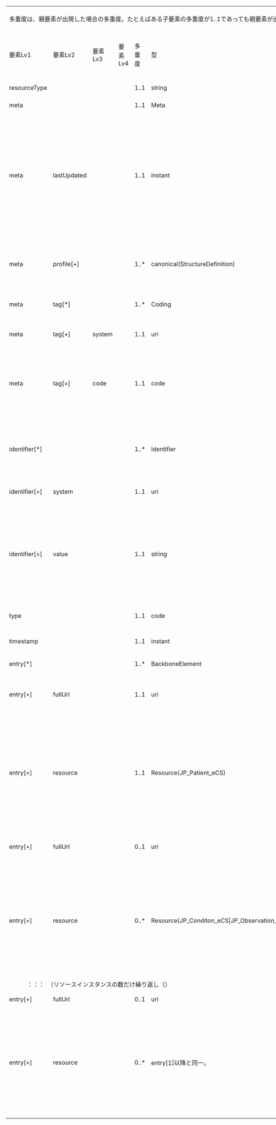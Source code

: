 <table border=0 cellpadding=0 cellspacing=0 width=1079 style='border-collapse:
 collapse;table-layout:fixed;width:809pt'>
 <col class=xl159 width=107 style='mso-width-source:userset;mso-width-alt:2925;
 width:80pt'>
 <col class=xl159 width=73 span=3 style='mso-width-source:userset;mso-width-alt:
 2011;width:55pt'>
 <col class=xl159 width=63 style='mso-width-source:userset;mso-width-alt:1718;
 width:47pt'>
 <col class=xl159 width=87 style='mso-width-source:userset;mso-width-alt:2377;
 width:65pt'>
 <col class=xl159 width=359 style='mso-width-source:userset;mso-width-alt:9837;
 width:269pt'>
 <col class=xl159 width=49 style='mso-width-source:userset;mso-width-alt:1353;
 width:37pt'>
 <col class=xl193 width=195 style='mso-width-source:userset;mso-width-alt:5339;
 width:146pt'>
 <tr height=68 style='mso-height-source:userset;height:51.0pt'>
  <td colspan=9 height=68 class=xl380 align=left width=1079 style='height:51.0pt;
  width:809pt'><a name="Print_Area"><ruby>多重度<span style='display:none'><rt>タジュウド
  </rt></span></ruby>は、<ruby>親<span style='display:none'><rt>オヤ </rt></span></ruby><ruby>要素<span
  style='display:none'><rt>ヨウソ </rt></span></ruby>が<ruby>出現<span
  style='display:none'><rt>シュツゲン </rt></span></ruby>した<ruby>場合<span
  style='display:none'><rt>バアイ </rt></span></ruby>の<ruby>多重度<span
  style='display:none'><rt>タジュウド </rt></span></ruby>。たとえばある<ruby>子要素<span
  style='display:none'><rt>コヨウソ </rt></span></ruby>の<ruby>多重度<span
  style='display:none'><rt>タジュウド </rt></span></ruby>が1..1であっても<ruby>親要素<span
  style='display:none'><rt>オヤヨウソ </rt></span></ruby>が<ruby>出現<span
  style='display:none'><rt>シュツゲン </rt></span></ruby>しない<ruby>場合<span
  style='display:none'><rt>バアイ </rt></span></ruby>にはその<ruby>子要素<span
  style='display:none'><rt>コヨウソ </rt></span></ruby>は<ruby>出現<span
  style='display:none'><rt>シュツゲン </rt></span></ruby>しない。<ruby>逆<span
  style='display:none'><rt>ギャク </rt></span></ruby>に<ruby>親要素<span
  style='display:none'><rt>オヤヨウソ </rt></span></ruby>が<ruby>出現<span
  style='display:none'><rt>シュツゲン </rt></span></ruby>する<ruby>場合<span
  style='display:none'><rt>バアイ </rt></span></ruby>には、この<ruby>子要素<span
  style='display:none'><rt>コヨウソ </rt></span></ruby>は<ruby>出現<span
  style='display:none'><rt>シュツゲン </rt></span></ruby>しなければならない。</a></td>
 </tr>
 <tr height=60 style='height:45.0pt'>
  <td height=60 class=xl69 width=107 style='height:45.0pt;border-top:none;
  width:80pt'>要素Lv1</td>
  <td class=xl151 width=73 style='border-top:none;border-left:none;width:55pt'>要素Lv2</td>
  <td class=xl151 width=73 style='border-top:none;border-left:none;width:55pt'>要素Lv3</td>
  <td class=xl151 width=73 style='border-top:none;border-left:none;width:55pt'>要素Lv4</td>
  <td class=xl152 width=63 style='border-top:none;border-left:none;width:47pt'>多重度</td>
  <td class=xl151 width=87 style='border-top:none;border-left:none;width:65pt'>型</td>
  <td class=xl151 width=359 style='border-top:none;border-left:none;width:269pt'>説明</td>
  <td class=xl151 width=49 style='border-top:none;border-left:none;width:37pt'><ruby>固定値<span
  style='display:none'><rt class=font8>コテイチ</rt></span></ruby> <br>
    <ruby>／<span style='display:none'><rt class=font8>レイジ</rt></span></ruby> <ruby>例<span
  style='display:none'><rt class=font8>ジ</rt></span></ruby> 示</td>
  <td class=xl153 width=195 style='border-top:none;border-left:none;width:146pt'><ruby>固定値<span
  style='display:none'><rt class=font8>コテイチ</rt></span></ruby> または<ruby>例示<span
  style='display:none'><rt class=font8>レイジ</rt></span></ruby></td>
 </tr>
 <tr height=20 style='height:15.0pt'>
  <td height=20 class=xl146 width=107 style='height:15.0pt;border-top:none;
  width:80pt'>resourceType</td>
  <td class=xl148 width=73 style='border-top:none;border-left:none;width:55pt'>　</td>
  <td class=xl148 width=73 style='border-top:none;border-left:none;width:55pt'>　</td>
  <td class=xl148 width=73 style='border-top:none;border-left:none;width:55pt'>　</td>
  <td class=xl154 width=63 style='border-top:none;border-left:none;width:47pt'>1..1</td>
  <td class=xl148 width=87 style='border-top:none;border-left:none;width:65pt'>string</td>
  <td class=xl148 width=359 style='border-top:none;border-left:none;width:269pt'>Bundleリソースであることを示す。</td>
  <td class=xl148 width=49 style='border-top:none;border-left:none;width:37pt'>固定値</td>
  <td class=xl156 width=195 style='border-top:none;border-left:none;width:146pt'>&quot;Bundle&quot;</td>
 </tr>
 <tr height=40 style='mso-height-source:userset;height:30.0pt'>
  <td height=40 class=xl146 width=107 style='height:30.0pt;border-top:none;
  width:80pt'>meta</td>
  <td class=xl148 width=73 style='border-top:none;border-left:none;width:55pt'>　</td>
  <td class=xl148 width=73 style='border-top:none;border-left:none;width:55pt'>　</td>
  <td class=xl148 width=73 style='border-top:none;border-left:none;width:55pt'>　</td>
  <td class=xl191 width=63 style='border-top:none;border-left:none;width:47pt'>1..1</td>
  <td class=xl148 width=87 style='border-top:none;border-left:none;width:65pt'>Meta</td>
  <td class=xl148 width=359 style='border-top:none;border-left:none;width:269pt'>　</td>
  <td class=xl148 width=49 style='border-top:none;border-left:none;width:37pt'>　</td>
  <td class=xl156 width=195 style='border-top:none;border-left:none;width:146pt'>　</td>
 </tr>
 <tr height=340 style='height:255.0pt'>
  <td height=340 class=xl146 width=107 style='height:255.0pt;border-top:none;
  width:80pt'>meta</td>
  <td class=xl148 width=73 style='border-top:none;border-left:none;width:55pt'>lastUpdated</td>
  <td class=xl148 width=73 style='border-top:none;border-left:none;width:55pt'>　</td>
  <td class=xl148 width=73 style='border-top:none;border-left:none;width:55pt'>　</td>
  <td class=xl191 width=63 style='border-top:none;border-left:none;width:47pt'>1..1</td>
  <td class=xl148 width=87 style='border-top:none;border-left:none;width:65pt'>instant</td>
  <td class=xl148 width=359 style='border-top:none;border-left:none;width:269pt'>最終更新日時。YYYY-MM-DDThh:mm:ss.sss+zz:zz<br>
   
  この要素は、このリソースのデータを取り込んで蓄積していたシステムが、このリソースになんらかの変更があった可能性があった日時を取得し、このデータを再取り込みする必要性の判断をするために使われる。<ruby>本要素<span
  style='display:none'><rt>ホンヨウソ </rt></span></ruby>に前回取り込んだ時点より後の日時が設定されている場合には、なんらかの変更があった可能性がある（変更がない場合もある）ものとして判断される。したがって、内容になんらかの変更があった場合、またはこのリソースのデータが初めて作成された場合には、その時点以降の日時（たとえば、このリソースのデータを作成した日時）を設定しなければならない。内容の変更がない場合でも、このリソースのデータが作り直された場合や単に複写された場合にその日時を設定しなおしてもよい。ただし、内容に変更がないのであれば、日時を変更しなくてもよい。また、この要素の変更とmeta.versionIdの変更とは、必ずしも連動しないことがある。</td>
  <td class=xl148 width=49 style='border-top:none;border-left:none;width:37pt'>例示</td>
  <td class=xl156 width=195 style='border-top:none;border-left:none;width:146pt'>&quot;2015-02-07T13:28:17.239+09:00&quot;</td>
 </tr>
 <tr height=140 style='height:105.0pt'>
  <td height=140 class=xl146 width=107 style='height:105.0pt;border-top:none;
  width:80pt'>meta</td>
  <td class=xl148 width=73 style='border-top:none;border-left:none;width:55pt'>profile[+]</td>
  <td class=xl148 width=73 style='border-top:none;border-left:none;width:55pt'>　</td>
  <td class=xl148 width=73 style='border-top:none;border-left:none;width:55pt'>　</td>
  <td class=xl191 width=63 style='border-top:none;border-left:none;width:47pt'>1..*</td>
  <td class=xl148 width=87 style='border-top:none;border-left:none;width:65pt'>canonical(StructureDefinition)</td>
  <td class=xl157 width=359 style='border-top:none;border-left:none;width:269pt'>本文書のプロファイルを識別するURLとバージョンを指定する。<br>
    http://jpfhir.jp/fhir/clins/StructureDefinition/JP_Bundle_CLINS|1　を設定する(|1
  は（U+007C）パイプ（縦棒文字）と数字の1でバージョン1を指定する)　を設定する。<br>
    </td>
  <td class=xl148 width=49 style='border-top:none;border-left:none;width:37pt'>固定値</td>
  <td class=xl142 width=195 style='border-top:none;border-left:none;width:146pt'><a
  href="http://jpfhir.jp/fhir/clins/StructureDefinition/JP_Bundle_CLINS"
  target="_parent">http://jpfhir.jp/fhir/clins/StructureDefinition/JP_Bundle_CLINS|1</a></td>
 </tr>
 <tr height=60 style='height:45.0pt'>
  <td height=60 class=xl70 width=107 style='height:45.0pt;width:80pt'>meta</td>
  <td class=xl71 width=73 style='width:55pt'>tag[*]</td>
  <td class=xl71 width=73 style='width:55pt'>　</td>
  <td class=xl71 width=73 style='width:55pt'>　</td>
  <td class=xl150 width=63 style='width:47pt'>1..*</td>
  <td class=xl71 width=87 style='width:65pt'>Coding</td>
  <td class=xl75 width=359 style='width:269pt'>本リソースのメタデータ。<br>
    CLINSでのBundleリソースに含まれる６情報リソースカテゴリーをmeta.tag要素に記述する。</td>
  <td class=xl71 width=49 style='width:37pt'>　</td>
  <td class=xl149 width=195 style='width:146pt'>　</td>
 </tr>
 <tr height=84 style='height:63.0pt'>
  <td height=84 class=xl70 width=107 style='height:63.0pt;width:80pt'>meta</td>
  <td class=xl71 width=73 style='width:55pt'>tag[+]</td>
  <td class=xl71 width=73 style='width:55pt'>system</td>
  <td class=xl71 width=73 style='width:55pt'>　</td>
  <td class=xl150 width=63 style='width:47pt'>1..1</td>
  <td class=xl71 width=87 style='width:65pt'>uri</td>
  <td class=xl75 width=359 style='width:269pt'>固定値
  http://jpfhir.jp/fhir/clins/CodeSystem/BundleResourceType_CS　を設定する。</td>
  <td class=xl71 width=49 style='width:37pt'>固定値</td>
  <td class=xl74 width=195 style='width:146pt'><a
  href="http://jpfhir.jp/fhir/clins/CodeSystem/BundleResourceType_CS"
  target="_parent">http://jpfhir.jp/fhir/clins/CodeSystem/BundleResourceType_CS</a></td>
 </tr>
 <tr height=160 style='height:120.0pt'>
  <td height=160 class=xl70 width=107 style='height:120.0pt;width:80pt'>meta</td>
  <td class=xl71 width=73 style='width:55pt'>tag[=]</td>
  <td class=xl71 width=73 style='width:55pt'>code</td>
  <td class=xl71 width=73 style='width:55pt'>　</td>
  <td class=xl150 width=63 style='width:47pt'>1..1</td>
  <td class=xl71 width=87 style='width:65pt'>code</td>
  <td class=xl75 width=359 style='width:269pt'>Bundleリソースに含まれる６情報リソースカテゴリーのいずれかをhhttp://jpfhir.jp/fhir/clins/ValueSet/BundleResourceType_VSのValuseSetから設定する。<br>
   
  具体的には、&quot;AllergyIntolerance&quot;、&quot;Condition&quot;、&quot;Observation&quot;、&quot;MedicationRequest&quot;　のいずれかの値を設定する。<br>
    </td>
  <td class=xl71 width=49 style='width:37pt'><ruby>例<span style='display:none'><rt>レイジ
  </rt></span></ruby>示</td>
  <td class=xl149 width=195 style='width:146pt'>&quot;Observation&quot;</td>
 </tr>
 <tr height=175 style='mso-height-source:userset;height:131.0pt'>
  <td height=175 class=xl160 align=left width=107 style='height:131.0pt;
  border-top:none;width:80pt'>identifier[*]</td>
  <td class=xl76 width=73 style='border-top:none;border-left:none;width:55pt'>　</td>
  <td class=xl76 width=73 style='border-top:none;border-left:none;width:55pt'>　</td>
  <td class=xl76 width=73 style='border-top:none;border-left:none;width:55pt'>　</td>
  <td class=xl161 align=left width=63 style='border-top:none;border-left:none;
  width:47pt'>1..*</td>
  <td class=xl76 align=left width=87 style='border-top:none;border-left:none;
  width:65pt'>Identifier</td>
  <td class=xl76 align=left width=359 style='border-top:none;border-left:none;
  width:269pt'>この文書Bundleの<ruby>一意<span style='display:none'><rt>&#129351;</rt></span></ruby>の識別子。Bund<ruby>le<span
  style='display:none'><rt>ジュシｎ </rt></span></ruby><ruby>作<span
  style='display:none'><rt>レキ </rt></span></ruby><ruby>成時<span
  style='display:none'><rt>カンリ </rt></span></ruby><ruby>にシ<span
  style='display:none'><rt>バンゴウ </rt></span></ruby>ステムが設定する。<br>
   
  Bundleリソースのidentifier要素は、電子カルテ情報共有サービス側で保存される。送信側は、後続の送信においてこのidentifierを指定することで、<ruby>受信<span
  style='display:none'><rt>ジュシン </rt></span></ruby><ruby>側<span
  style='display:none'><rt>ガワ </rt></span></ruby>は過去に<ruby>受信<span
  style='display:none'><rt>ジュシン </rt></span></ruby>したBundleリソースを<ruby>特定<span
  style='display:none'><rt>トクテイ </rt></span></ruby>し、それに含まれていた全データについて削除、更新などの処理を行うためにこれを<ruby>使用<span
  style='display:none'><rt>シヨウ </rt></span></ruby>する。</td>
  <td class=xl76 width=49 style='border-top:none;border-left:none;width:37pt'>　</td>
  <td class=xl156 width=195 style='border-top:none;border-left:none;width:146pt'>　</td>
 </tr>
 <tr height=56 style='height:42.0pt'>
  <td height=56 class=xl160 align=left width=107 style='height:42.0pt;
  border-top:none;width:80pt'>identifier[+]</td>
  <td class=xl76 align=left width=73 style='border-top:none;border-left:none;
  width:55pt'>system</td>
  <td class=xl76 width=73 style='border-top:none;border-left:none;width:55pt'>　</td>
  <td class=xl76 width=73 style='border-top:none;border-left:none;width:55pt'>　</td>
  <td class=xl161 align=left width=63 style='border-top:none;border-left:none;
  width:47pt'>1..1</td>
  <td class=xl76 align=left width=87 style='border-top:none;border-left:none;
  width:65pt'>uri</td>
  <td class=xl76 align=left width=359 style='border-top:none;border-left:none;
  width:269pt'><ruby>固<span style='display:none'><rt>コテイチ </rt></span></ruby>定値　&quot;http://jpfhir.jp/fhir/clins/bundle-identifier&quot;を<ruby>設定<span
  style='display:none'><rt>セッテイ </rt></span></ruby>する。 </td>
  <td class=xl76 align=left width=49 style='border-top:none;border-left:none;
  width:37pt'>固定値</td>
  <td class=xl194 align=left width=195 style='border-top:none;border-left:none;
  width:146pt'>http://jpfhir.jp/fhir/clins/bundle-identifier</td>
 </tr>
 <tr height=281 style='mso-height-source:userset;height:211.0pt'>
  <td height=281 class=xl160 align=left width=107 style='height:211.0pt;
  border-top:none;width:80pt'>identifier[=]</td>
  <td class=xl76 align=left width=73 style='border-top:none;border-left:none;
  width:55pt'>value</td>
  <td class=xl76 width=73 style='border-top:none;border-left:none;width:55pt'>　</td>
  <td class=xl76 width=73 style='border-top:none;border-left:none;width:55pt'>　</td>
  <td class=xl161 align=left width=63 style='border-top:none;border-left:none;
  width:47pt'>1..1</td>
  <td class=xl76 align=left width=87 style='border-top:none;border-left:none;
  width:65pt'>string</td>
  <td class=xl76 align=left width=359 style='border-top:none;border-left:none;
  width:269pt'><ruby>実装<span style='display:none'><rt>ジッソウ </rt></span></ruby>ガイド<ruby>本文<span
  style='display:none'><rt>ホンブン </rt></span></ruby><span
  style='mso-spacerun:yes'> </span>6情報<ruby>送信<span style='display:none'><rt>ソウシン
  </rt></span></ruby><ruby>仕様<span style='display:none'><rt>シヨウ </rt></span></ruby>--Bundleリソースを識別するIdentifier要素--
  に<ruby>記載<span style='display:none'><rt>&#0;&#0;&#2;&#5;&#5;&#2;<br>
    <br>
    </rt></span></ruby>の[Bundle-ID]の仕様とする。</td>
  <td class=xl76 align=left width=49 style='border-top:none;border-left:none;
  width:37pt'><ruby>例<span style='display:none'><rt>レイジ </rt></span></ruby>示</td>
  <td class=xl156 width=195 style='border-top:none;border-left:none;width:146pt'>&quot;1311234567^2020^00123456&quot;</td>
 </tr>
 <tr height=40 style='height:30.0pt'>
  <td height=40 class=xl160 align=left width=107 style='height:30.0pt;
  border-top:none;width:80pt'>type</td>
  <td class=xl76 width=73 style='border-top:none;border-left:none;width:55pt'>　</td>
  <td class=xl76 width=73 style='border-top:none;border-left:none;width:55pt'>　</td>
  <td class=xl76 width=73 style='border-top:none;border-left:none;width:55pt'>　</td>
  <td class=xl161 align=left width=63 style='border-top:none;border-left:none;
  width:47pt'>1..1</td>
  <td class=xl76 align=left width=87 style='border-top:none;border-left:none;
  width:65pt'>code</td>
  <td class=xl76 align=left width=359 style='border-top:none;border-left:none;
  width:269pt'>Bundleリソースのタイプ。<ruby>本<span style='display:none'><rt>ホン </rt></span></ruby><ruby>仕様<span
  style='display:none'><rt>シヨウ </rt></span></ruby>では&quot;collection&quot;<ruby>固定<span
  style='display:none'><rt>コテイ </rt></span></ruby>とする。</td>
  <td class=xl76 align=left width=49 style='border-top:none;border-left:none;
  width:37pt'>固定値</td>
  <td class=xl156 width=195 style='border-top:none;border-left:none;width:146pt'>&quot;collection&quot;</td>
 </tr>
 <tr height=83 style='mso-height-source:userset;height:62.0pt'>
  <td height=83 class=xl160 align=left width=107 style='height:62.0pt;
  border-top:none;width:80pt'>timestamp</td>
  <td class=xl76 width=73 style='border-top:none;border-left:none;width:55pt'>　</td>
  <td class=xl76 width=73 style='border-top:none;border-left:none;width:55pt'>　</td>
  <td class=xl76 width=73 style='border-top:none;border-left:none;width:55pt'>　</td>
  <td class=xl161 align=left width=63 style='border-top:none;border-left:none;
  width:47pt'>1..1</td>
  <td class=xl76 align=left width=87 style='border-top:none;border-left:none;
  width:65pt'>instant</td>
  <td class=xl76 align=left width=359 style='border-top:none;border-left:none;
  width:269pt'>このリソースを生成した日時。時刻の精度はミリ秒とし、タイムゾーンを含めること。</td>
  <td class=xl76 align=left width=49 style='border-top:none;border-left:none;
  width:37pt'>例示</td>
  <td class=xl156 width=195 style='border-top:none;border-left:none;width:146pt'>&quot;2021-02-01T13:28:17.239+09:00&quot;</td>
 </tr>
 <tr height=40 style='height:30.0pt'>
  <td height=40 class=xl160 align=left width=107 style='height:30.0pt;
  border-top:none;width:80pt'>entry[*]</td>
  <td class=xl76 width=73 style='border-top:none;border-left:none;width:55pt'>　</td>
  <td class=xl76 width=73 style='border-top:none;border-left:none;width:55pt'>　</td>
  <td class=xl76 width=73 style='border-top:none;border-left:none;width:55pt'>　</td>
  <td class=xl161 align=left width=63 style='border-top:none;border-left:none;
  width:47pt'>1..*</td>
  <td class=xl76 align=left width=87 style='border-top:none;border-left:none;
  width:65pt'>BackboneElement</td>
  <td class=xl76 align=left width=359 style='border-top:none;border-left:none;
  width:269pt'>Bundleに含まれる全リソースエントリを<ruby>格納<span style='display:none'><rt>カクノウ
  </rt></span></ruby>する。</td>
  <td class=xl76 width=49 style='border-top:none;border-left:none;width:37pt'>　</td>
  <td class=xl156 width=195 style='border-top:none;border-left:none;width:146pt'>　</td>
 </tr>
 <tr height=125 style='mso-height-source:userset;height:94.0pt'>
  <td height=125 class=xl160 align=left width=107 style='height:94.0pt;
  border-top:none;width:80pt'>entry[+]</td>
  <td class=xl76 align=left width=73 style='border-top:none;border-left:none;
  width:55pt'>fullUrl</td>
  <td class=xl76 width=73 style='border-top:none;border-left:none;width:55pt'>　</td>
  <td class=xl76 width=73 style='border-top:none;border-left:none;width:55pt'>　</td>
  <td class=xl161 align=left width=63 style='border-top:none;border-left:none;
  width:47pt'>1..1</td>
  <td class=xl76 align=left width=87 style='border-top:none;border-left:none;
  width:65pt'>uri</td>
  <td class=xl76 align=left width=359 style='border-top:none;border-left:none;
  width:269pt'>エントリリスト内の<ruby>各<span style='display:none'><rt>カクコジン サイショ
  ヒツオユヒッス ヒッス<span style='mso-spacerun:yes'>  </span></rt></span></ruby>リソースを一意に識別するためのUUID。この要素は、<ruby>第<span
  style='display:none'><rt>ダイ1 </rt></span></ruby>1リソースであるPatientリソースのentryのUUIDで、<ruby>他<span
  style='display:none'><rt>ホカ </rt></span></ruby>のentryに<ruby>記述<span
  style='display:none'><rt>キジュツ </rt></span></ruby>されるリソースからこのPatientリソースを<ruby>参照<span
  style='display:none'><rt>サンショウ </rt></span></ruby>するときに、このUUIDを<ruby>記述<span
  style='display:none'><rt>キジュツ </rt></span></ruby>することで<ruby>参照<span
  style='display:none'><rt>サンショウ </rt></span></ruby>する。</td>
  <td class=xl76 align=left width=49 style='border-top:none;border-left:none;
  width:37pt'>例示</td>
  <td class=xl156 width=195 style='border-top:none;border-left:none;width:146pt'>&quot;urn:uuid:179f9f7f-e546-04c2-6888-a9e0b24e5720&quot;</td>
 </tr>
 <tr height=300 style='height:225.0pt'>
  <td height=300 class=xl160 align=left width=107 style='height:225.0pt;
  border-top:none;width:80pt'>entry[=]</td>
  <td class=xl76 align=left width=73 style='border-top:none;border-left:none;
  width:55pt'>resource</td>
  <td class=xl76 width=73 style='border-top:none;border-left:none;width:55pt'>　</td>
  <td class=xl76 width=73 style='border-top:none;border-left:none;width:55pt'>　</td>
  <td class=xl161 align=left width=63 style='border-top:none;border-left:none;
  width:47pt'>1..1</td>
  <td class=xl76 align=left width=87 style='border-top:none;border-left:none;
  width:65pt'>Resource(JP_Patient_eCS)</td>
  <td class=xl76 align=left width=359 style='border-top:none;border-left:none;
  width:269pt'>JP_Patient_eCS profileに準拠したPatient<ruby>リソ<span
  style='display:none'><rt>ジュンキョ </rt></span></ruby>ース。最初のリソースentryはこのPatientリソースであることが必須。</td>
  <td class=xl76 align=left width=49 style='border-top:none;border-left:none;
  width:37pt'>例示</td>
  <td class=xl156 width=195 style='border-top:none;border-left:none;width:146pt'>{<br>
    <span style='mso-spacerun:yes'>        </span>&quot;resourceType&quot;:
  &quot;Patient&quot;,<br>
    <span style='mso-spacerun:yes'>        </span>&quot;id&quot;:
  &quot;InlineExample-Patient-standard&quot;,<br>
    <span style='mso-spacerun:yes'>        </span>&quot;meta&quot;: {<br>
    <span style='mso-spacerun:yes'>          </span>&quot;profile&quot;:
  [<br>
    <span style='mso-spacerun:yes'>           
  </span>&quot;http://jpfhir.jp/fhir/eCS/StructureDefinition/JP_Patient_eCS&quot;<br>
    <span style='mso-spacerun:yes'>          </span>]<br>
    <span style='mso-spacerun:yes'>        </span>}, <br>
    <ruby>&lt;以<span style='display:none'><rt>イコウ </rt></span></ruby><ruby>降省<span
  style='display:none'><rt>ショウリャク </rt></span></ruby>略&gt;</td>
 </tr>
 <tr height=100 style='height:75.0pt'>
  <td height=100 class=xl160 align=left width=107 style='height:75.0pt;
  border-top:none;width:80pt'>entry[+]</td>
  <td class=xl76 align=left width=73 style='border-top:none;border-left:none;
  width:55pt'>fullUrl</td>
  <td class=xl76 width=73 style='border-top:none;border-left:none;width:55pt'>　</td>
  <td class=xl76 width=73 style='border-top:none;border-left:none;width:55pt'>　</td>
  <td class=xl76 align=left width=63 style='border-top:none;border-left:none;
  width:47pt'>0..1</td>
  <td class=xl76 align=left width=87 style='border-top:none;border-left:none;
  width:65pt'>uri</td>
  <td class=xl76 align=left width=359 style='border-top:none;border-left:none;
  width:269pt'>エントリリスト内の<ruby>各<span style='display:none'><rt>カクコジン </rt></span></ruby>リソースを一意に識別するためのUUID。すでに<ruby>送信<span
  style='display:none'><rt>ソウシン </rt></span></ruby><ruby>済<span
  style='display:none'><rt>ズミ </rt></span></ruby>みのBundleリソースを<ruby>削除<span
  style='display:none'><rt>サクジョ </rt></span></ruby>するためにこのBundleリソースを<ruby>送信<span
  style='display:none'><rt>ソウシン </rt></span></ruby>する<ruby>場合<span
  style='display:none'><rt>バアイ </rt></span></ruby>には、<ruby>最初<span
  style='display:none'><rt>サイショ </rt></span></ruby>のentry(Patientリソース）だけを<ruby>設定<span
  style='display:none'><rt>セッテイ </rt></span></ruby>し、これ<ruby>以降<span
  style='display:none'><rt>イコウ </rt></span></ruby>のリソースは<ruby>不要<span
  style='display:none'><rt>フヨウ </rt></span></ruby>である。</td>
  <td class=xl76 align=left width=49 style='border-top:none;border-left:none;
  width:37pt'>例示</td>
  <td class=xl156 width=195 style='border-top:none;border-left:none;width:146pt'>&quot;urn:uuid:1304f64f-4e45-be12-ddd6-fab7895db0c3&quot;</td>
 </tr>
 <tr height=300 style='height:225.0pt'>
  <td height=300 class=xl160 align=left width=107 style='height:225.0pt;
  border-top:none;width:80pt'>entry[=]</td>
  <td class=xl76 align=left width=73 style='border-top:none;border-left:none;
  width:55pt'>resource</td>
  <td class=xl76 width=73 style='border-top:none;border-left:none;width:55pt'>　</td>
  <td class=xl76 width=73 style='border-top:none;border-left:none;width:55pt'>　</td>
  <td class=xl76 align=left width=63 style='border-top:none;border-left:none;
  width:47pt'>0..*</td>
  <td class=xl76 align=left width=87 style='border-top:none;border-left:none;
  width:65pt'>Resource(JP_Conditon_eCS|JP_Observation_LabResult_eCS|JP_AllergyIntorellance_eCS)</td>
  <td class=xl76 align=left width=359 style='border-top:none;border-left:none;
  width:269pt'>このBundleリソースが格納するリソースのprofileに準拠したリソース。6情報のうち傷病<ruby>名<span
  style='display:none'><rt>メイ </rt></span></ruby>、薬剤アレルギー、その他アレルギー、検体のいずれか。処方は６情報送信においては送信対象となっていない。</td>
  <td class=xl76 align=left width=49 style='border-top:none;border-left:none;
  width:37pt'>例示</td>
  <td class=xl156 width=195 style='border-top:none;border-left:none;width:146pt'>{<br>
    <span style='mso-spacerun:yes'>        </span>&quot;resourceType&quot;:
  &quot;Observation&quot;,<br>
    <span style='mso-spacerun:yes'>        </span>&quot;id&quot;:
  &quot;InlineExample-Patient-standard&quot;,<br>
    <span style='mso-spacerun:yes'>        </span>&quot;meta&quot;: {<br>
    <span style='mso-spacerun:yes'>          </span>&quot;profile&quot;:
  [<br>
    <span style='mso-spacerun:yes'>           
  </span>&quot;http://jpfhir.jp/fhir/eCS/StructureDefinition/JP_Observation_LabResult_eCS&quot;<br>
    <span style='mso-spacerun:yes'>    </span><ruby><span
  style='mso-spacerun:yes'>  </span><span style='display:none'><rt>イコウ </rt></span></ruby><ruby><span
  style='mso-spacerun:yes'>  </span><span style='display:none'><rt>ショウリャク </rt></span></ruby><span
  style='mso-spacerun:yes'>  </span>]<br>
    <span style='mso-spacerun:yes'>        </span>}, <br>
    &lt;以降省略&gt;</td>
 </tr>
 <tr height=43 style='mso-height-source:userset;height:32.0pt'>
  <td colspan=9 height=43 class=xl381 width=1079 style='border-right:1.0pt solid black;
  height:32.0pt;width:809pt'>　　　：：：　（<ruby>リ<span style='display:none'><rt>クリカエシ
  </rt></span></ruby>ソースインスタンスの数だけ繰り<ruby>返<span style='display:none'><rt>カズ </rt></span></ruby>し（）</td>
 </tr>
 <tr height=40 style='height:30.0pt'>
  <td height=40 class=xl160 align=left width=107 style='height:30.0pt;
  border-top:none;width:80pt'>entry[+]</td>
  <td class=xl76 align=left width=73 style='border-top:none;border-left:none;
  width:55pt'>fullUrl</td>
  <td class=xl76 width=73 style='border-top:none;border-left:none;width:55pt'>　</td>
  <td class=xl76 width=73 style='border-top:none;border-left:none;width:55pt'>　</td>
  <td class=xl76 align=left width=63 style='border-top:none;border-left:none;
  width:47pt'>0..1</td>
  <td class=xl76 align=left width=87 style='border-top:none;border-left:none;
  width:65pt'>uri</td>
  <td class=xl76 align=left width=359 style='border-top:none;border-left:none;
  width:269pt'>エントリリスト内の<ruby>各<span style='display:none'><rt>カクコジン </rt></span></ruby>リソースを一意に識別するためのUUID。</td>
  <td class=xl76 align=left width=49 style='border-top:none;border-left:none;
  width:37pt'>例示</td>
  <td class=xl156 width=195 style='border-top:none;border-left:none;width:146pt'>&quot;urn:uuid:3e6a0ba2-d781-4fd7-9de6-e077b690daed&quot;</td>
 </tr>
 <tr height=301 style='height:226.0pt'>
  <td height=301 class=xl192 align=left width=107 style='height:226.0pt;
  border-top:none;width:80pt'>entry[=]</td>
  <td class=xl77 align=left width=73 style='border-top:none;border-left:none;
  width:55pt'>resource</td>
  <td class=xl77 width=73 style='border-top:none;border-left:none;width:55pt'>　</td>
  <td class=xl77 width=73 style='border-top:none;border-left:none;width:55pt'>　</td>
  <td class=xl77 align=left width=63 style='border-top:none;border-left:none;
  width:47pt'>0..*</td>
  <td class=xl77 align=left width=87 style='border-top:none;border-left:none;
  width:65pt'>entry[1]<ruby>以降<span style='display:none'><rt>イコウ </rt></span></ruby>と<ruby>同一<span
  style='display:none'><rt>ドウイツ </rt></span></ruby>。</td>
  <td class=xl77 align=left width=359 style='border-top:none;border-left:none;
  width:269pt'><ruby>上記<span style='display:none'><rt>ジョウキ </rt></span></ruby>と<ruby>同<span
  style='display:none'><rt>オナジ </rt></span></ruby>じ。<ruby>同一<span
  style='display:none'><rt>ドウイツ </rt></span></ruby>のBundleリソースに<ruby>格納<span
  style='display:none'><rt>カクノウ </rt></span></ruby>されるすべてのentryは、Patientリソースを<ruby>除<span
  style='display:none'><rt>ノゾキ </rt></span></ruby>き<ruby>同一<span
  style='display:none'><rt>ドウイツ </rt></span></ruby>のリソース<ruby>種別<span
  style='display:none'><rt>シュベツ </rt></span></ruby>、<ruby>同一<span
  style='display:none'><rt>ドウイツ </rt></span></ruby>のプロファイルに<ruby>準拠<span
  style='display:none'><rt>ジュンキョ </rt></span></ruby>していなければならない。</td>
  <td class=xl77 align=left width=49 style='border-top:none;border-left:none;
  width:37pt'>例示</td>
  <td class=xl164 width=195 style='border-top:none;border-left:none;width:146pt'>{<br>
    <span style='mso-spacerun:yes'>        </span>&quot;resourceType&quot;:
  &quot;Observation&quot;,<br>
    <span style='mso-spacerun:yes'>        </span>&quot;id&quot;:
  &quot;InlineExample-Patient-standard&quot;,<br>
    <span style='mso-spacerun:yes'>        </span>&quot;meta&quot;: {<br>
    <span style='mso-spacerun:yes'>          </span>&quot;profile&quot;:
  [<br>
    <span style='mso-spacerun:yes'>           
  </span>&quot;http://jpfhir.jp/fhir/eCS/StructureDefinition/JP_Observation_LabResult_eCS&quot;<br>
    <span style='mso-spacerun:yes'>    </span><ruby><span
  style='mso-spacerun:yes'>  </span><span style='display:none'><rt>イコウ </rt></span></ruby><ruby><span
  style='mso-spacerun:yes'>  </span><span style='display:none'><rt>ショウリャク </rt></span></ruby><span
  style='mso-spacerun:yes'>  </span>]<br>
    <span style='mso-spacerun:yes'>        </span>}, <br>
    &lt;以降省略&gt;</td>
 </tr>

</table>